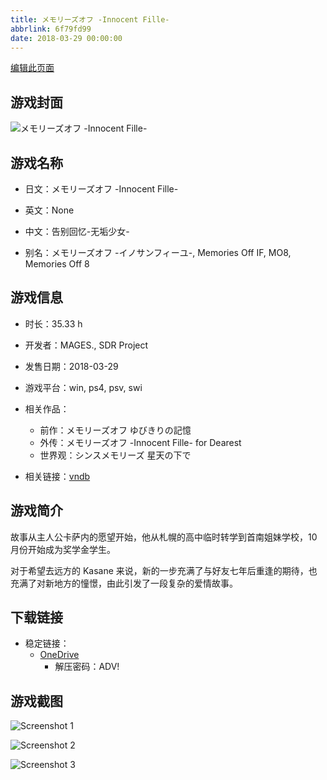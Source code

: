 ```yaml
---
title: メモリーズオフ -Innocent Fille-
abbrlink: 6f79fd99
date: 2018-03-29 00:00:00
---
```

[编辑此页面](https://github.com/ACG-3/ADV3-source/blob/main/source/_posts/games/%E3%83%A1%E3%83%A2%E3%83%AA%E3%83%BC%E3%82%BA%E3%82%AA%E3%83%95%20-Innocent%20Fille-.md)

## 游戏封面

![メモリーズオフ -Innocent Fille-](https://pan.timero.xyz/onedrive/img_lib_001/%E3%83%A1%E3%83%A2%E3%83%AA%E3%83%BC%E3%82%BA%E3%82%AA%E3%83%95%20-Innocent%20Fille-_cover.avif)


## 游戏名称

- 日文：メモリーズオフ -Innocent Fille-
- 英文：None
- 中文：告别回忆-无垢少女-

- 别名：メモリーズオフ -イノサンフィーユ-, Memories Off IF, MO8, Memories Off 8


## 游戏信息

- 时长：35.33 h
- 开发者：MAGES., SDR Project
- 发售日期：2018-03-29
- 游戏平台：win, ps4, psv, swi
- 相关作品：
   - 前作：メモリーズオフ ゆびきりの記憶
   - 外传：メモリーズオフ -Innocent Fille- for Dearest
   - 世界观：シンスメモリーズ 星天の下で

- 相关链接：[vndb](https://vndb.org/v21964)


## 游戏简介

故事从主人公卡萨内的愿望开始，他从札幌的高中临时转学到首南姐妹学校，10 月份开始成为奖学金学生。

对于希望去远方的 Kasane 来说，新的一步充满了与好友七年后重逢的期待，也充满了对新地方的憧憬，由此引发了一段复杂的爱情故事。




## 下载链接

- 稳定链接：
    - [OneDrive](https://pan.timero.xyz/onedrive/adv_lib_001/%E3%83%A1%E3%83%A2%E3%83%AA%E3%83%BC%E3%82%BA%E3%82%AA%E3%83%95%20-Innocent%20Fille-)
        - 解压密码：ADV!



## 游戏截图


![Screenshot 1](https://pan.timero.xyz/onedrive/img_lib_001/%E3%83%A1%E3%83%A2%E3%83%AA%E3%83%BC%E3%82%BA%E3%82%AA%E3%83%95%20-Innocent%20Fille-_Screenshot_1.avif)

![Screenshot 2](https://pan.timero.xyz/onedrive/img_lib_001/%E3%83%A1%E3%83%A2%E3%83%AA%E3%83%BC%E3%82%BA%E3%82%AA%E3%83%95%20-Innocent%20Fille-_Screenshot_2.avif)

![Screenshot 3](https://pan.timero.xyz/onedrive/img_lib_001/%E3%83%A1%E3%83%A2%E3%83%AA%E3%83%BC%E3%82%BA%E3%82%AA%E3%83%95%20-Innocent%20Fille-_Screenshot_3.avif)

